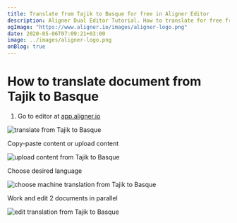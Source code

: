 ```yaml
---
title: Translate from Tajik to Basque for free in Aligner Editor
description: Aligner Dual Editor Tutorial. How to translate for free from Tajik to Basque. Aligner is multilingual document management platform. 
ogImage: "https://www.aligner.io/images/aligner-logo.png"
date: 2020-05-06T07:09:21+03:00
image: ../images/aligner-logo.png
onBlog: true
---
```


# How to translate document from Tajik to Basque

1. Go to editor at [app.aligner.io](https://app.aligner.io "Aligner App web page")

![translate from Tajik to Basque](../aligner-blank-editor.png "translate from Tajik to Basque")

Copy-paste content or upload content

![upload content from Tajik to Basque](../aligner-uploaded-document.png "upload content from Tajik to Basque")

Choose desired language

![choose machine translation from Tajik to Basque](../aligner-language-dropdown.png "choose machine translation from Tajik to Basque")

Work and edit 2 documents in parallel

![edit translation from Tajik to Basque](../aligner-double-sitded-editor.png "edit translation from Tajik to Basque")

